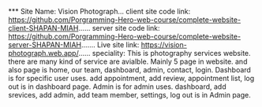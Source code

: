 *** Site Name: Vision Photograph...
client site code link: https://github.com/Porgramming-Hero-web-course/complete-website-client-SHAPAN-MIAH......
server site code link: https://github.com/Porgramming-Hero-web-course/complete-website-server-SHAPAN-MIAH.......
Live site link: https://vision-photograph.web.app/......
speciality: This is photography services website. there are many kind of service are avialble.
Mainly 5 page in website. and also page is home, our team, dashboard, admin, contact, login.
Dashboard is for specific user uses. add appointment, add review, appointment list, log out is in dashboard page.
Admin is for admin uses. dashboard, add srevices, add admin, add team member, settings, log out is in Admin page. 
